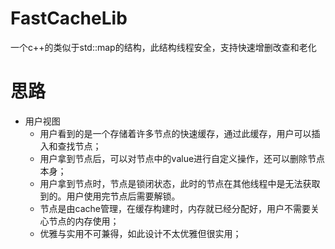 # FastCacheLib
一个c++的类似于std::map的结构，此结构线程安全，支持快速增删改查和老化

# 思路
- 用户视图
    - 用户看到的是一个存储着许多节点的快速缓存，通过此缓存，用户可以插入和查找节点；
    - 用户拿到节点后，可以对节点中的value进行自定义操作，还可以删除节点本身；
    - 用户拿到节点时，节点是锁闭状态，此时的节点在其他线程中是无法获取到的。用户使用完节点后需要解锁。
    - 节点是由cache管理，在缓存构建时，内存就已经分配好，用户不需要关心节点的内存使用；
    - 优雅与实用不可兼得，如此设计不太优雅但很实用；

